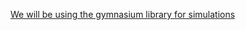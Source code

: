 <a href = "https://robotics.farama.org/">We will be using the gymnasium library for simulations</a>
